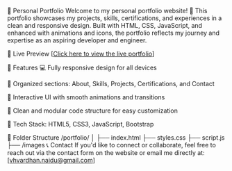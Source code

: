 💼 Personal Portfolio
Welcome to my personal portfolio website! 🚀 This portfolio showcases my projects, skills, certifications, and experiences in a clean and responsive design. Built with HTML, CSS, JavaScript, and enhanced with animations and icons, the portfolio reflects my journey and expertise as an aspiring developer and engineer.

🔗 Live Preview
[[Click here to view the live portfolio](https://harshavardhan-vaddi.github.io/Portfolio/)]

📌 Features
💻 Fully responsive design for all devices

🧠 Organized sections: About, Skills, Projects, Certifications, and Contact

🎨 Interactive UI with smooth animations and transitions

📂 Clean and modular code structure for easy customization

🔧 Tech Stack: HTML5, CSS3, JavaScript, Bootstrap

📁 Folder Structure
/portfolio/
│
├── index.html
├── styles.css
├── script.js
├── /images
📞 Contact
If you'd like to connect or collaborate, feel free to reach out via the contact form on the website or email me directly at: [vhvardhan.naidu@gmail.com]
